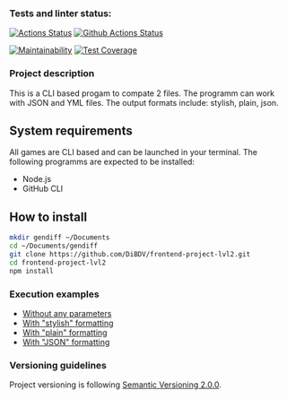 ### Tests and linter status:
[![Actions Status](https://github.com/DiBDV/frontend-project-lvl2/workflows/hexlet-check/badge.svg)](https://github.com/DiBDV/frontend-project-lvl2/actions)
[![Github Actions Status](https://github.com/DiBDV/frontend-project-lvl2/actions/workflows/gendiff.yml/badge.svg)](https://github.com/DiBDV/frontend-project-lvl2/actions)

[![Maintainability](https://api.codeclimate.com/v1/badges/d8b1ec4edff2568563d1/maintainability)](https://codeclimate.com/github/DiBDV/frontend-project-lvl2/maintainability)
[![Test Coverage](https://api.codeclimate.com/v1/badges/d8b1ec4edff2568563d1/test_coverage)](https://codeclimate.com/github/DiBDV/frontend-project-lvl2/test_coverage)

### Project description
This is a CLI based progam to compate 2 files. The programm can work with JSON and YML files.
The output formats include: stylish, plain, json.

## System requirements

All games are CLI based and can be launched in your terminal. The following programms are expected to be installed:

- Node.js
- GitHub CLI

## How to install
```sh
mkdir gendiff ~/Documents
cd ~/Documents/gendiff
git clone https://github.com/DiBDV/frontend-project-lvl2.git
cd frontend-project-lvl2
npm install
```

### Execution examples

- [Without any parameters](https://asciinema.org/a/ov0Vd3gkYxMtrE7tKdluziCO4)
- [With "stylish" formatting](https://asciinema.org/a/SuAKqSi9GCJBVJ8rbwSffsvRw)
- [With "plain" formatting](https://asciinema.org/a/zycMxWnq34ttzcp37xAqdCQ8G)
- [With "JSON" formatting](https://asciinema.org/a/70sB1TNDbd67YxNdSJuWU2DAM)

### Versioning guidelines

Project versioning is following [Semantic Versioning 2.0.0](https://semver.org/).
